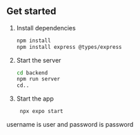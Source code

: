 
## Get started

1. Install dependencies

   ```bash
   npm install
   npm install express @types/express
   ```

2. Start the server
   ```bash
   cd backend
   npm run server
   cd..
   ```

3. Start the app

   ```bash
    npx expo start
   ```
username is user and password is password

